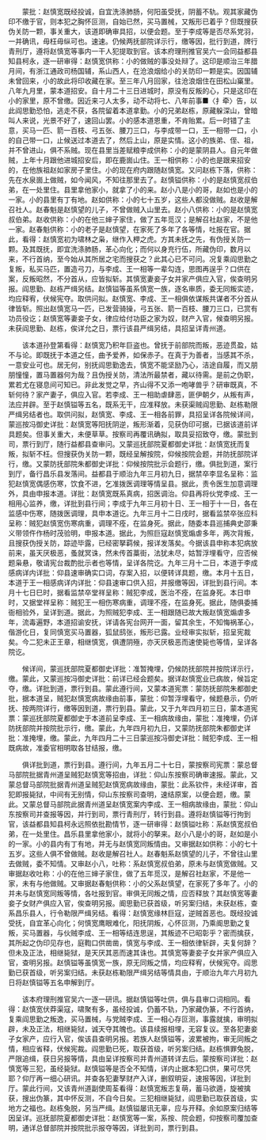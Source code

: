 <!-- { "loadSidebar": true } -->
　　蒙批：赵慎宽既经投诚，自宜洗涤肺肠，何阳虽受抚，阴蓄不轨。观其家藏伪印不缴于官，则本犯之胸怀叵测，自始已然，买马置械，又叛形已着乎？但既搜获伪关防一颗，事关重大，该道即确审具招，以便会题。至于李成等是否尽系党羽，一并确讯，毋枉毋纵可也。速速。仍候两抚部院详示行，缴等因，批行到道，牌行青刑厅，遵将赵慎宽等事内一干人犯提取到官。该本府理刑推官吴六一会同益都县知县柯永，逐一研审得：赵慎宽供称：小的做贼的事没处辩了。这印是顺治三年腊月间，有浙江通政司杨国辅，系山西人，在沧浪烟给小的关防印一颗是实。因国辅未曾回来，小的故此将印收藏在家。至三年八月回家，往沧浪烟住在田松山窼里。八年九月里，蒙本道招安。自十月二十三日进城时，原没有反叛的心，只是这印在小的家里，原不曾缴。因近来刁人太多，动不动将七、八年前事■〈扌牵〉告，以此阎思勤恐怕，逃走不获，各院留着本道拿勤。小的兄弟赵栋，原藏躲深山，曾暗叫人来说，光景不好了，速回山罢。小的感本道恩重，不肯贻累。后一时错了主意，买马一匹、箭一百枝、弓五张、腰刀三口，与李成带一口，王一相带一口，小的自己带一口，止候送过本道去了，然后上山，原是实情。这小的族弟、侄、祖，并不曾进山，俱不系贼。现在县里当差赋粮李成供称：小的是蒙阴县人。自元年做贼，上年十月跟他进城招安后，即在鹿崮山住。王一相供称：小的也是跟来招安的，在他族祖赵如家房子里住。小的现在府内跟随赵慎宽。又问赵栋下落，供称：先在水泉崮上做贼，如今闻风，不知往那里去了。赵慎镒供称：小的是赵慎宽叔伯弟，在一处里住。县里拿他家小，就拿了小的来。赵小八是小的哥，赵如也是小的一家。小的县里有丁有地。赵如供称：小的七十五岁，这些人都没做贼。赵收是解召社人。赵春魁是赵慎望的儿子，不曾做贼入山里去。赵小八供称：小的是赵慎宽叔伯弟。赵收供称：小的在他三婶子家住，做了五年觅汉；是解召社赵家，不是他一家。赵春魁供称：小的老子是赵慎望，在家死了多年了各等情，吐报在官。据此，看得：赵慎宽初为啸林之枭，继作入柙之虎。方其未抚之先，有伪授关防一颗。及其既抚，即宜洗涤肺肠，革心向化；而何以身充行伍，所藏伪印，数月以来，不行首纳，至今始从其所居之宅而搜获之？此其心已不可问。况复乘阎思勤之复叛，私买马匹，置造弓刀，与李成、王一相等一辈勾连，思图再逞乎？口供在案，反叛昭然，不分首从，应皆拟斩。其慎宽妻妾子女并家产俱应入官，俟查明另报。阎思勤、赵栋严缉另结。赵慎镒等虽系慎宽一族，逐名审质，委无同叛实迹，均应释宥，伏候宪夺。取供问拟。赵慎宽、李成、王一相俱依谋叛共谋者不分首从律皆斩。照出赵慎宽马一匹，已发营骑操，弓五张、箭一百枝、腰刀三口，已赏有功员役讫；赵慎宽等妻妾子女，律应给付功臣之家为奴，财产入官，候查明另报。未获阎思勤、赵栋，俟详允之日，票行该县严缉另结，具招呈详青州道。

　　该本道孙登第看得：赵慎宽乃积年巨盗也。曾抚于前部院而叛，恶迹贯盈，姑不与论。即既抚于本道之任，曲予爱养，如保赤子。在真于为善者，当感其不杀，一意安业可也。居无何，别抚阎思勤逸去，慎宽不能坚励乃心，洁途自履，而又朋朋憧憧，置马置器何为哉？且伪授关防，清法所最禁者，藏以待需。是前之伪职，累若尤在寝息间可知已。非此发觉之早，齐山得不又添一咆哮兽乎？研审既真，不斩何待？家产妻子，俱应入官。若李成、王一相助虐肆恶，匪伊朝夕，从叛有声，法应并辟。至于赵慎镒等五名，既系无干，应准释放。未获渠贼阎思勤、赵栋勒限严缉另结者也。取供问拟，赵慎宽、李成、王一相各前罪，具招呈详各院候详间，蒙巡按冯御史详批：赵慎宽等阳抚阴逆，叛形渐着，见获伪印可据，已据该道前详具题矣。但事关重大，未便草草。按察司再覆讯确拟，取具妥招致夺，缴。蒙批到司，票行到厅，随行益都县查审问。又蒙巡抚部院夏都御史详批：赵慎宽抚而复叛，拟斩不枉。但搜获伪关防一颗，既经呈解按院，仰候按院会题，并防抚部院详行，缴。又蒙防抚部院朱都御史详批：仰候按院批示会题行，缴。俱批到道，案行到厅，备行昌乐县发落间。益都县于顺治九年三月初九日，据禁卒李显名呈称：监犯赵慎宽偶感伤寒，饮食不进，乞准拨医调理等情呈县。据此，责令医生加意调理外，具由申报本道。详批：赵慎宽既系真病，招医调治。仰县再将伙党李成、王一相用心监养，缴，详批到县行间；李成于九年三月初十日、王一相于十一日，各在监感中伤寒，随拨医调理，具申本道讫。九年三月十二日戌时，据看监禁卒张应科呈称：贼犯赵慎宽伤寒病重，调理不痊，在监身死。据此，随委本县巡捕典史邵秉义带领仵作杨时茂验明，申报本道。据此，为照巨寇赵慎宽煽虐多年，两次背叛，且搜获伪授关防，踪迹毕露，已经密拏羁候，报详发落矣。今据该县申称本犯病放前来，虽天厌极恶，蚤就冥诛，然未传首藁街，法犹未尽，姑暂浮埋看守，应否候题枭悬，敬请宪台裁酌批示者也等情，呈详各院讫。九年三月十二日，本道于李成感病详内详批：仰县速审确实口词，存案入招，以便转详具题，缴。本月十五日，本道于王一相感病详内详批：仰县速审口供入招，并报缴等因，详批到县行间。本月十七日巳时，据看监禁卒堂祥呈称：贼犯李成，医治不痊，在监身死。本日申时，又据堂祥呈称：贼犯王一相伤寒病重，调理不痊，在监身死。据此，随俱委捕衙相验外，呈详到道。据此，为照贼犯李成、王一相跟随已故大叛赵慎宽煽虐多年，流毒遍野，本道招谕安抚，详请各宪台网开一面，留其余生，不知悔祸革心，偕游化日，复同慎宽买马置器，狐鼠鸱张，叛形已露。业经审实拟斩，招呈宪裁矣。今二犯未正王章，相继慎宽，俱遭阴殛，亦天厌极恶而速使毙也等情，呈详各院讫。

　　候详间，蒙巡抚部院夏都御史详批：准暂掩埋，仍候防抚部院并按院详示行，缴。蒙此，又蒙巡按冯御史详批：前详已经会题矣。据详赵慎宽业已病故，候旨定夺，缴。详批到道，票行到县。蒙此遵行间，又蒙本道宪票：蒙防抚部院朱都御史批，据本道呈，贼犯赵慎宽病故缘由前事，蒙批：仰暂浮埋看守，候题悬示，仍听抚、按两院详行，缴等因到道，票行到县。蒙此，又于九年四月初三日，蒙本道宪票：蒙巡抚部院夏都御史于本道前呈李成、王一相病故缘由，蒙批：准掩埋，仍详防抚部院并按院批示行，缴。蒙此，九年四月初九日，又蒙防抚部院朱都御史详批：准掩埋，缴。蒙此，九年四月二十三日蒙巡按冯御史详批：贼犯李成、王一相既病故，准委官相明取各甘结报，缴。

　　俱详批到道，票行到县。遵行间，九年五月二十七日，蒙按察司宪票：蒙总督马部院批据青州道呈贼犯赵慎宽等招由，详批：仰山东按察司确审速报。蒙此，又蒙总督马部院批据青州道呈贼犯赵慎宽病故缘由，蒙批：此系钦件，未经详审，首犯即报毙狱，中间有无别情，仰山东按察司查明，速结原案，以便会题，缴。蒙此。又蒙总督马部院此据青州道呈赵慎宽案内李成、王一相病故缘由，蒙批：仰山东按察司并查报等因，并行到司，票行青刑厅，转行到县。遵将赵慎镒等行拘到官，该益都县知县柯永远照依批勘情节，逐一研审得：赵慎镒吐称：系赵慎宽叔伯弟，在一处里住。昌乐县里拿他家小，就将小的拏来。赵小八是小的哥，赵如是小的一家。小的县内有丁有地，并无与赵慎宽同叛情由。又审据赵如供称：小的七十五岁。这些人俱不曾做贼。赵收是解召社人。赵春魁系赵慎望的儿子，不曾往山里去做贼，委不知情。又审赵小八，吐称：系赵慎宽叔伯弟，原未与赵慎宽做贼。又审据赵收吐称：小的在他三婶子家住，做了五年觅汉，是解召社赵家，不是他一家，未有与他做贼。又审据赵春魁供称：小的父系赵慎望，在家死了多年了。小的并未与赵慎宽同叛等情，各吐报到官。审俱无同叛之情，应否释放？其赵慎宽等妻妾子女财产俱应入官，俟查明另报。阍思勤已获首级，听另案归结，未获赵栋，查系昌乐县人，行令勒限严缉另结。看得：赵慎宽缘林巨寇，逆贼首恶也。既经投诚受抚，自宜革心向化；何慎宽鹰眼难化，阳抚阴叛，心怀叵测，乃乘阍思勤之复叛，买马置器，与伙贼李成、王一相等结连思逞，其叛迹不已昭彰乎？密而擒获，其所起之伪印见存也，庭鞫口供凿凿，慎宽与李成、王一相依律斩辟，夫复何辞？但未及正法，相继毙狱，是天厌其恶而速其诛也。其慎宽等妻妾子女并家产俱应入官，查明另报。赵慎镒等虽慎宽一族，原无同叛之情，均应释宥，伏候宪夺。阎思勤已获首级，听另案归结。未获赵栋勒限严缉另结等情具由，于顺治九年六月初九日将赵慎镒等五名申解到厅。

　　该本府理刑推官吴六一逐一研讯。据赵慎镒等吐供，俱与县审口词相同。看得：赵慎宽伏莽渠寇，啸聚有多，虽经投诚，仍蓄不轨，乃家藏伪篆，不行首纳，复乘阎思勤之叛逸，买马置械，与党贼李成、王一相心存叵测，事露就擒，审明拟辟，未及正法，相继毙狱，诚天夺其魄也。该县续报相埋，无容复议。至各犯妻妾子女家产，应行入官，俟该县查明另报。若族人赵慎镒等，波累被拘，审无同叛之情，相应省释，伏候宪裁。阎思勤已死，取获首级，听另案归结。赵栋惧罪兔脱，严限追缉，获日另报等情，具由呈详按察司并青州道转详去后。蒙按察司详批：赵慎宽等三犯，虽经毙狱。赵慎镒等是否全不知情，详内止据本犯口供，果可尽凭耶？仰厅再一细心研讯。并查各犯妻孥财产入详，删叙明妥，速报等因，详批到厅。蒙此行间，又该青州道副使周荃看得：赵慎宽叛志复萌，蓄马欲遁，旋被擒获，搜出伪篆，其中怀反测，不自今日矣。三犯相继毙狱，阎思勤已取获首级，实地方之福也。赵栋兔脱，另当严缉。赵慎镒屡讯无辜，应与开释。余如原案归结等因呈详。巡抚部院夏都御史详批：赵慎宽等一案，系按、院会题，仰按察司覆加查明，通详总督部院并按院批示报夺等因，详批到司，票行到县。

